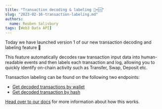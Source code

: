 ```yaml
---
title: "Transaction decoding & labeling 🔣➡🆒"
slug: "2023-02-16-transaction-labeling.md"
authors:
  name: Reuben Salisbury
tags: [Web3 Data API]
---
```


Today we have launched version 1 of our new transaction decoding and labeling feature 🥳

This feature automatically decodes raw transaction input data into human-readable events and then labels each transaction and log, allowing you to quickly identify on-chain activity such as Transfer, Swap, Deposit etc.

Transaction labeling can be found on the following two endpoints:

- [Get decoded transactions by wallet](/web3-data-api/evm/reference/get-decoded-wallet-transaction)
- [Get decoded transaction by hash](/web3-data-api/evm/reference/get-decoded-transaction)

[Head over to our docs](https://docs.moralis.io/web3-data-api/transaction-labelling) for more information about how this works.
